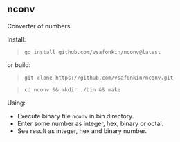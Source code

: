 ## nconv
Converter of numbers.

Install:

> `go install github.com/vsafonkin/nconv@latest`

or build:

> `git clone https://github.com/vsafonkin/nconv.git`

> `cd nconv && mkdir ./bin && make`

Using:

- Execute binary file `nconv` in bin directory.
- Enter some number as integer, hex, binary or octal.
- See result as integer, hex and binary number.
